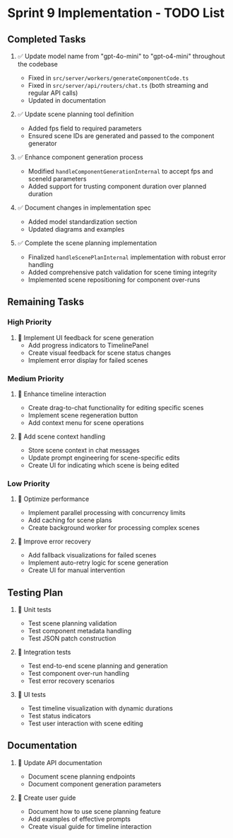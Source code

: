 # Sprint 9 Implementation - TODO List

## Completed Tasks

1. ✅ Update model name from "gpt-4o-mini" to "gpt-o4-mini" throughout the codebase
   - Fixed in `src/server/workers/generateComponentCode.ts`
   - Fixed in `src/server/api/routers/chat.ts` (both streaming and regular API calls)
   - Updated in documentation

2. ✅ Update scene planning tool definition
   - Added fps field to required parameters
   - Ensured scene IDs are generated and passed to the component generator

3. ✅ Enhance component generation process
   - Modified `handleComponentGenerationInternal` to accept fps and sceneId parameters
   - Added support for trusting component duration over planned duration

4. ✅ Document changes in implementation spec
   - Added model standardization section
   - Updated diagrams and examples

5. ✅ Complete the scene planning implementation
   - Finalized `handleScenePlanInternal` implementation with robust error handling
   - Added comprehensive patch validation for scene timing integrity
   - Implemented scene repositioning for component over-runs

## Remaining Tasks

### High Priority

1. 🔄 Implement UI feedback for scene generation
   - Add progress indicators to TimelinePanel
   - Create visual feedback for scene status changes
   - Implement error display for failed scenes

### Medium Priority

1. 🔄 Enhance timeline interaction
   - Create drag-to-chat functionality for editing specific scenes
   - Implement scene regeneration button
   - Add context menu for scene operations

2. 🔄 Add scene context handling
   - Store scene context in chat messages
   - Update prompt engineering for scene-specific edits
   - Create UI for indicating which scene is being edited

### Low Priority

1. 🔄 Optimize performance
   - Implement parallel processing with concurrency limits
   - Add caching for scene plans
   - Create background worker for processing complex scenes

2. 🔄 Improve error recovery
   - Add fallback visualizations for failed scenes
   - Implement auto-retry logic for scene generation
   - Create UI for manual intervention

## Testing Plan

1. 🔄 Unit tests
   - Test scene planning validation
   - Test component metadata handling
   - Test JSON patch construction

2. 🔄 Integration tests
   - Test end-to-end scene planning and generation
   - Test component over-run handling
   - Test error recovery scenarios

3. 🔄 UI tests
   - Test timeline visualization with dynamic durations
   - Test status indicators
   - Test user interaction with scene editing

## Documentation

1. 🔄 Update API documentation
   - Document scene planning endpoints
   - Document component generation parameters

2. 🔄 Create user guide
   - Document how to use scene planning feature
   - Add examples of effective prompts
   - Create visual guide for timeline interaction 